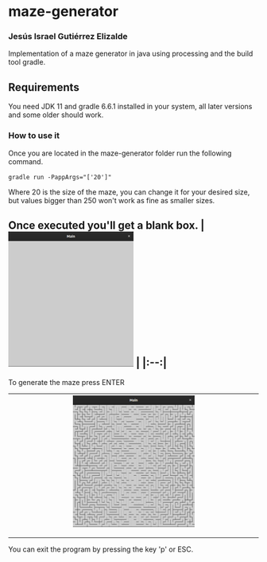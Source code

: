 # maze-generator
### Jesús Israel Gutiérrez Elizalde
Implementation of a maze generator in java using processing and the
build tool gradle.
## Requirements 
You need JDK 11 and gradle 6.6.1 installed in your system, all later 
versions and some older should work.
### How to use it
Once you are located in the maze-generator folder run the following 
command.
```
gradle run -PappArgs="['20']"
```
Where 20 is the size of the maze, you can change it for your desired 
size, but values bigger than 250 won't work as fine as smaller sizes.

Once executed you'll get a blank box.
| <img src="/img/blankCanvas.png" width="50%"> | 
|:--:|
---------------------------------------------------
To generate the maze press ENTER

| <img src="/img/mazeGenerated1.png" width="50%"> | 
|:--:|
---------------------------------------------------
You can exit the program by pressing the key 'p' or ESC.
